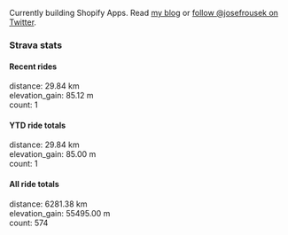Currently building Shopify Apps. Read [my blog](https://blog.rousek.name/) or [follow @josefrousek on Twitter](https://twitter.com/josefrousek).

### Strava stats

<!-- strava_stats starts -->
#### Recent rides

distance: 29.84 km  
elevation_gain: 85.12 m  
count: 1


#### YTD ride totals

distance: 29.84 km  
elevation_gain: 85.00 m  
count: 1


#### All ride totals

distance: 6281.38 km  
elevation_gain: 55495.00 m  
count: 574


<!-- strava_stats ends -->